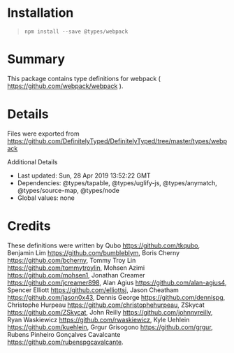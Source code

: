 # Installation
> `npm install --save @types/webpack`

# Summary
This package contains type definitions for webpack ( https://github.com/webpack/webpack ).

# Details
Files were exported from https://github.com/DefinitelyTyped/DefinitelyTyped/tree/master/types/webpack

Additional Details
 * Last updated: Sun, 28 Apr 2019 13:52:22 GMT
 * Dependencies: @types/tapable, @types/uglify-js, @types/anymatch, @types/source-map, @types/node
 * Global values: none

# Credits
These definitions were written by Qubo <https://github.com/tkqubo>, Benjamin Lim <https://github.com/bumbleblym>, Boris Cherny <https://github.com/bcherny>, Tommy Troy Lin <https://github.com/tommytroylin>, Mohsen Azimi <https://github.com/mohsen1>, Jonathan Creamer <https://github.com/jcreamer898>, Alan Agius <https://github.com/alan-agius4>, Spencer Elliott <https://github.com/elliottsj>, Jason Cheatham <https://github.com/jason0x43>, Dennis George <https://github.com/dennispg>, Christophe Hurpeau <https://github.com/christophehurpeau>, ZSkycat <https://github.com/ZSkycat>, John Reilly <https://github.com/johnnyreilly>, Ryan Waskiewicz <https://github.com/rwaskiewicz>, Kyle Uehlein <https://github.com/kuehlein>, Grgur Grisogono <https://github.com/grgur>, Rubens Pinheiro Gonçalves Cavalcante <https://github.com/rubenspgcavalcante>.

